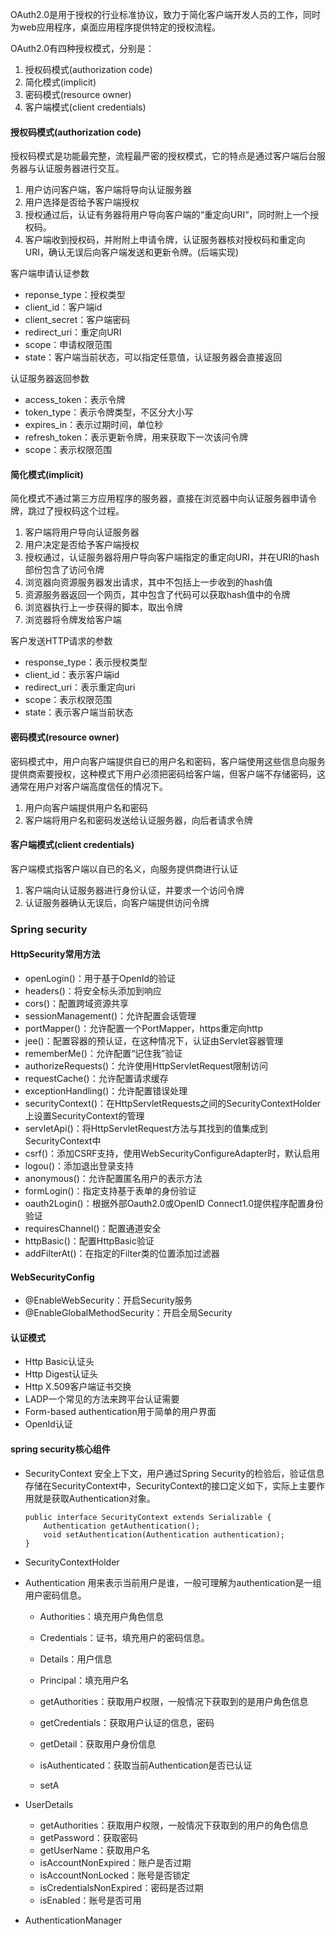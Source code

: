 
OAuth2.0是用于授权的行业标准协议，致力于简化客户端开发人员的工作，同时为web应用程序，桌面应用程序提供特定的授权流程。

OAuth2.0有四种授权模式，分别是：
1. 授权码模式(authorization code)
2. 简化模式(implicit)
3. 密码模式(resource owner)
4. 客户端模式(client credentials)


#### 授权码模式(authorization code)
授权码模式是功能最完整，流程最严密的授权模式，它的特点是通过客户端后台服务器与认证服务器进行交互。
1. 用户访问客户端，客户端将导向认证服务器
2. 用户选择是否给予客户端授权
3. 授权通过后，认证有务器将用户导向客户端的“重定向URI“，同时附上一个授权码。
4. 客户端收到授权码，并附附上申请令牌，认证服务器核对授权码和重定向URI，确认无误后向客户端发送和更新令牌。(后端实现)

客户端申请认证参数
* reponse_type：授权类型
* client_id：客户端id
* client_secret：客户端密码
* redirect_uri：重定向URI
* scope：申请权限范围
* state：客户端当前状态，可以指定任意值，认证服务器会直接返回

认证服务器返回参数
* access_token：表示令牌
* token_type：表示令牌类型，不区分大小写
* expires_in：表示过期时间，单位秒
* refresh_token：表示更新令牌，用来获取下一次该问令牌
* scope：表示权限范围

#### 简化模式(implicit)
简化模式不通过第三方应用程序的服务器，直接在浏览器中向认证服务器申请令牌，跳过了授权码这个过程。
1. 客户端将用户导向认证服务器
2. 用户决定是否给予客户端授权
3. 授权通过，认证服务器将用户导向客户端指定的重定向URI，并在URI的hash部份包含了访问令牌
4. 浏览器向资源服务器发出请求，其中不包括上一步收到的hash值
5. 资源服务器返回一个网页，其中包含了代码可以获取hash值中的令牌
6. 浏览器执行上一步获得的脚本，取出令牌
7. 浏览器将令牌发给客户端

客户发送HTTP请求的参数
* response_type：表示授权类型
* client_id：表示客户端id
* redirect_uri：表示重定向uri
* scope：表示权限范围
* state：表示客户端当前状态

#### 密码模式(resource owner)
密码模式中，用户向客户端提供自已的用户名和密码，客户端使用这些信息向服务提供商索要授权，这种模式下用户必须把密码给客户端，但客户端不存储密码，这通常在用户对客户端高度信任的情况下。
1. 用户向客户端提供用户名和密码
2. 客户端将用户名和密码发送给认证服务器，向后者请求令牌

#### 客户端模式(client credentials)
客户端模式指客户端以自已的名义，向服务提供商进行认证
1. 客户端向认证服务器进行身份认证，并要求一个访问令牌
2. 认证服务器确认无误后，向客户端提供访问令牌


### Spring security

#### HttpSecurity常用方法
* openLogin()：用于基于OpenId的验证
* headers()：将安全标头添加到响应
* cors()：配置跨域资源共享
* sessionManagement()：允许配置会话管理
* portMapper()：允许配置一个PortMapper，https重定向http
* jee()：配置容器的预认证，在这种情况下，认证由Servlet容器管理
* rememberMe()：允许配置“记住我”验证
* authorizeRequests()：允许使用HttpServletRequest限制访问
* requestCache()：允许配置请求缓存
* exceptionHandling()：允许配置错误处理
* securityContext()：在HttpServletRequests之间的SecurityContextHolder上设置SecurityContext的管理
* servletApi()：将HttpServletRequest方法与其找到的值集成到SecurityContext中
* csrf()：添加CSRF支持，使用WebSecurityConfigureAdapter时，默认启用
* logou()：添加退出登录支持
* anonymous()：允许配置匿名用户的表示方法
* formLogin()：指定支持基于表单的身份验证
* oauth2Login()：根据外部Oauth2.0或OpenID Connect1.0提供程序配置身份验证
* requiresChannel()：配置通道安全
* httpBasic()：配置HttpBasic验证
* addFilterAt()：在指定的Filter类的位置添加过滤器

#### WebSecurityConfig
* @EnableWebSecurity：开启Security服务
* @EnableGlobalMethodSecurity：开启全局Security

#### 认证模式
* Http Basic认证头
* Http Digest认证头
* Http X.509客户端证书交换
* LADP一个常见的方法来跨平台认证需要
* Form-based authentication用于简单的用户界面
* OpenId认证

#### spring security核心组件
* SecurityContext
    安全上下文，用户通过Spring Security的检验后，验证信息存储在SecurityContext中，SecurityContext的接口定义如下，实际上主要作用就是获取Authentication对象。
    ```
    public interface SecurityContext extends Serializable {
	    Authentication getAuthentication();
        void setAuthentication(Authentication authentication);
    }
    ```
* SecurityContextHolder

* Authentication
    用来表示当前用户是谁，一般可理解为authentication是一组用户密码信息。
    * Authorities：填充用户角色信息
    * Credentials：证书，填充用户的密码信息。
    * Details：用户信息
    * Principal：填充用户名

    * getAuthorities：获取用户权限，一般情况下获取到的是用户角色信息
    * getCredentials：获取用户认证的信息，密码
    * getDetail：获取用户身份信息
    * isAuthenticated：获取当前Authentication是否已认证
    * setA

* UserDetails
    * getAuthorities：获取用户权限，一般情况下获取到的用户的角色信息
    * getPassword：获取密码
    * getUserName：获取用户名
    * isAccountNonExpired：账户是否过期
    * isAccountNonLocked：账号是否锁定
    * isCredentialsNonExpired：密码是否过期
    * isEnabled：账号是否可用
* AuthenticationManager
